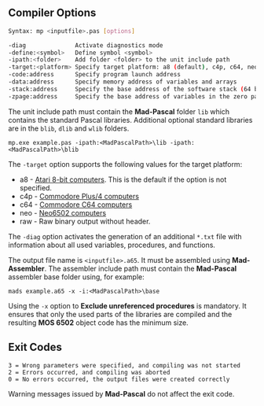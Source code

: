 ## Compiler Options

```bash
Syntax: mp <inputfile>.pas [options]

-diag              Activate diagnostics mode
-define:<symbol>   Define symbol <symbol>
-ipath:<folder>    Add folder <folder> to the unit include path
-target:<platform> Specify target platform: a8 (default), c4p, c64, neo, raw
-code:address      Specify program launch address
-data:address      Specify memory address of variables and arrays
-stack:address     Specify the base address of the software stack (64 bytes required)
-zpage:address     Specify the base address of variables in the zero page (26 bytes required)
```

The unit include path must contain the **Mad-Pascal** folder `lib` which contains the standard Pascal libraries.
Additional optional standard libraries are in the `blib`, `dlib` and `wlib` folders.
 
    mp.exe example.pas -ipath:<MadPascalPath>\lib -ipath:<MadPascalPath>\blib

The `-target` option supports the following values for the target platform:
 * a8  - [Atari 8-bit computers](https://en.wikipedia.org/wiki/Atari_8-bit_computers). This is the default if the option is not specified.
 * c4p - [Commodore Plus/4 computers](https://en.wikipedia.org/wiki/Commodore_Plus/4)
 * c64 - [Commodore C64 computers](https://en.wikipedia.org/wiki/Commodore_64)
 * neo - [Neo6502 computers](https://github.com/OLIMEX/Neo6502)
 * raw - Raw binary output without header.

The `-diag` option activates the generation of an additional `*.txt` file with information about all used variables, procedures, and functions.

The output file name is `<inputfile>.a65`. It must be assembled using **Mad-Assembler**. The assembler include path must contain the **Mad-Pascal** assembler base folder using, for example:

    mads example.a65 -x -i:<MadPascalPath>\base

Using the `-x` option to **Exclude unreferenced procedures** is mandatory. It ensures that only the used parts of the libraries are compiled and the resulting **MOS 6502** object code has the minimum size.

## Exit Codes

    3 = Wrong parameters were specified, and compiling was not started
    2 = Errors occurred, and compiling was aborted
    0 = No errors occurred, the output files were created correctly

Warning messages issued by **Mad-Pascal** do not affect the exit code.
